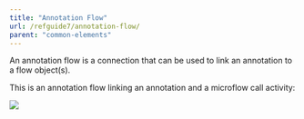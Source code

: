 ```yaml
---
title: "Annotation Flow"
url: /refguide7/annotation-flow/
parent: "common-elements"
---
```


An annotation flow is a connection that can be used to link an annotation to a flow object(s).

This is an annotation flow linking an annotation and a microflow call activity:

![](/attachments/refguide7/desktop-modeler/application-logic/common-elements/annotation-flow/918062.png)
